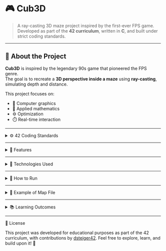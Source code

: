 # 🎮 Cub3D

> A ray-casting 3D maze project inspired by the first-ever FPS game.  
> Developed as part of the **42 curriculum**, written in **C**, and built under strict coding standards.

---

## 🧠 About the Project

**Cub3D** is inspired by the legendary 90s game that pioneered the FPS genre.  
The goal is to recreate a **3D perspective inside a maze** using **ray-casting**, simulating depth and distance.

This project focuses on:
- 🧩 Computer graphics  
- 🧮 Applied mathematics  
- ⚙️ Optimization  
- ⏱️ Real-time interaction  

---

<details>
<summary>⚙️ 42 Coding Standards</summary>

This project was developed following **42’s strict coding standards**:

- 📏 Functions under **25 lines**  
- 💡 Maximum **5 variables** per function  
- 🧱 Maximum **4 parameters** per function  
- 🚫 **No ternary operators** allowed  
- 🧰 Use of my own **Libft** library (custom C utility library)

</details>

---

<details>
<summary>🧩 Features</summary>

- ✅ Real-time 3D rendering using **ray-casting**  
- ✅ Player movement and rotation  
- ✅ Collision detection with walls  
- ✅ Textured walls and simple lighting effects  
- ✅ Map parsing from `.cub` configuration files  

</details>

---

<details>
<summary>🧠 Technologies Used</summary>

- **Language:** C  
- **Graphics Library:** MinilibX  
- **Utility Library:** Libft (custom)  
- **Algorithms:** 2D/3D mathematics, ray-casting, geometry handling  
- **Tools:** Makefile, Norminette  

</details>

---

<details>
<summary>🚀 How to Run</summary>

1. **Clone the repository**
   ```bash
   git clone https://github.com/scarlos42/cub3D.git
   cd cub3d
2. **Compile the project**
   ```bash
   make
. **Run the program**
   ```bash
   ./cub3D map.cub
   ```
</details>

---

<details>
<summary>🧾 Example of Map File</summary>

   ```text

   NO textures/oldcolor.xpm
   SO textures/south.xpm
   WE textures/color-stone.xpm
   EA textures/geometrica.xpm
  
   F 128, 128, 128
   C 135, 206, 235
    
   1111111111111111111111
   10000000000000000011
   11010000111111100000111
   110000101   100111000111111
   100000001  110000000111111
   100000011111000000011
   1000000000000000000001
   1000000000000000000001
   1000000000000000000001
   1000000000000000010011
   1000000000000000000001
   1000000000000000000001
   1000000000N00000000001
   1000000000000000000001
   1111111111111111111111
   ```
</details>

---

<details> <summary>📚 Learning Outcomes</summary>

Through this project, I deepened my understanding of:

🔢 Linear algebra and trigonometry for 3D rendering

⚡ Real-time performance and optimization

💾 Memory management in C

🧼 Writing clean, maintainable code under strict rules

</details>

---

🧾 License

This project was developed for educational purposes as part of the 42 curriculum, with contributions by [dsteiger42](https://github.com/dsteiger42).
Feel free to explore, learn, and build upon it! 🚀

